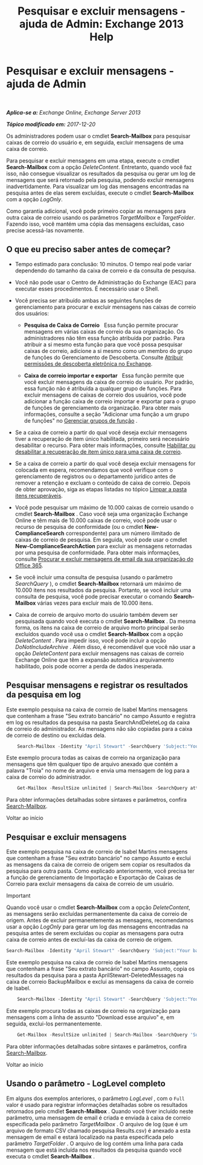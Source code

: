 ﻿---
title: 'Pesquisar e excluir mensagens - ajuda de Admin: Exchange 2013 Help'
TOCTitle: Pesquisar e excluir mensagens - ajuda de Admin
ms:assetid: 8c36bb03-e716-4fdd-9958-4aa7a2a1db42
ms:mtpsurl: https://technet.microsoft.com/pt-br/library/Ff459253(v=EXCHG.150)
ms:contentKeyID: 52058463
ms.date: 05/22/2018
mtps_version: v=EXCHG.150
ms.translationtype: MT
---

# Pesquisar e excluir mensagens - ajuda de Admin

 

_**Aplica-se a:** Exchange Online, Exchange Server 2013_

_**Tópico modificado em:** 2017-12-20_

Os administradores podem usar o cmdlet **Search-Mailbox** para pesquisar caixas de correio do usuário e, em seguida, excluir mensagens de uma caixa de correio.

Para pesquisar e excluir mensagens em uma etapa, execute o cmdlet **Search-Mailbox** com a opção *DeleteContent*. Entretanto, quando você faz isso, não consegue visualizar os resultados da pesquisa ou gerar um log de mensagens que será retornado pela pesquisa, podendo excluir mensagens inadvertidamente. Para visualizar um log das mensagens encontradas na pesquisa antes de elas serem excluídas, execute o cmdlet **Search-Mailbox** com a opção *LogOnly*.

Como garantia adicional, você pode primeiro copiar as mensagens para outra caixa de correio usando os parâmetros *TargetMailbox* e *TargetFolder*. Fazendo isso, você mantém uma cópia das mensagens excluídas, caso precise acessá-las novamente.

## O que eu preciso saber antes de começar?

  - Tempo estimado para conclusão: 10 minutos. O tempo real pode variar dependendo do tamanho da caixa de correio e da consulta de pesquisa.

  - Você não pode usar o Centro de Administração do Exchange (EAC) para executar esses procedimentos. É necessário usar o Shell.

  - Você precisa ser atribuído ambas as seguintes funções de gerenciamento para procurar e excluir mensagens nas caixas de correio dos usuários:
    
      - **Pesquisa de Caixa de Correio**   Essa função permite procurar mensagens em várias caixas de correio da sua organização. Os administradores não têm essa função atribuída por padrão. Para atribuir a si mesmo esta função para que você possa pesquisar caixas de correio, adicione a si mesmo como um membro do grupo de funções do Gerenciamento de Descoberta. Consulte [Atribuir permissões de descoberta eletrônica no Exchange](https://docs.microsoft.com/pt-br/exchange/security-and-compliance/in-place-ediscovery/assign-ediscovery-permissions).
    
      - **Caixa de correio importar e exportar**   Essa função permite que você excluir mensagens da caixa de correio do usuário. Por padrão, essa função não é atribuída a qualquer grupo de funções. Para excluir mensagens de caixas de correio dos usuários, você pode adicionar a função caixa de correio importar e exportar para o grupo de funções de gerenciamento da organização. Para obter mais informações, consulte a seção "Adicionar uma função a um grupo de funções" no [Gerenciar grupos de função](manage-role-groups-exchange-2013-help.md) .

  - Se a caixa de correio a partir do qual você deseja excluir mensagens tiver a recuperação de item único habilitada, primeiro será necessário desabilitar o recurso. Para obter mais informações, consulte [Habilitar ou desabilitar a recuperação de item único para uma caixa de correio](https://docs.microsoft.com/pt-br/exchange/recipients-in-exchange-online/manage-user-mailboxes/enable-or-disable-single-item-recovery).

  - Se a caixa de correio a partir do qual você deseja excluir mensagens for colocada em espera, recomendamos que você verifique com o gerenciamento de registros ou o departamento jurídico antes de remover a retenção e excluam o conteúdo de caixa de correio. Depois de obter aprovação, siga as etapas listadas no tópico [Limpar a pasta itens recuperáveis](clean-up-the-recoverable-items-folder-exchange-2013-help.md).

  - Você pode pesquisar um máximo de 10.000 caixas de correio usando o cmdlet **Search-Mailbox** . Caso você seja uma organização Exchange Online e têm mais de 10.000 caixas de correio, você pode usar o recurso de pesquisa de conformidade (ou o cmdlet **New-ComplianceSearch** correspondente) para um número ilimitado de caixas de correio de pesquisa. Em seguida, você pode usar o cmdlet **New-ComplianceSearchAction** para excluir as mensagens retornadas por uma pesquisa de conformidade. Para obter mais informações, consulte [Procurar e excluir mensagens de email da sua organização do Office 365](https://go.microsoft.com/fwlink/p/?linkid=786856).

  - Se você incluir uma consulta de pesquisa (usando o parâmetro *SearchQuery* ), o cmdlet **Search-Mailbox** retornará um máximo de 10.000 itens nos resultados da pesquisa. Portanto, se você incluir uma consulta de pesquisa, você pode precisar executar o comando **Search-Mailbox** várias vezes para excluir mais de 10.000 itens.

  - Caixa de correio de arquivo morto do usuário também devem ser pesquisada quando você executa o cmdlet **Search-Mailbox** . Da mesma forma, os itens na caixa de correio de arquivo morto principal serão excluídos quando você usa o cmdlet **Search-Mailbox** com a opção *DeleteContent* . Para impedir isso, você pode incluir a opção *DoNotIncludeArchive* . Além disso, é recomendável que você não usar a opção *DeleteContent* para excluir mensagens nas caixas de correio Exchange Online que têm a expansão automática arquivamento habilitado, pois pode ocorrer a perda de dados inesperada.

## Pesquisar mensagens e registrar os resultados da pesquisa em log

Este exemplo pesquisa na caixa de correio de Isabel Martins mensagens que contenham a frase "Seu extrato bancário" no campo Assunto e registra em log os resultados da pesquisa na pasta SearchAndDeleteLog da caixa de correio do administrador. As mensagens não são copiadas para a caixa de correio de destino ou excluídas dela.

```powershell
    Search-Mailbox -Identity "April Stewart" -SearchQuery 'Subject:"Your bank statement"' -TargetMailbox administrator -TargetFolder "SearchAndDeleteLog" -LogOnly -LogLevel Full
```

Este exemplo procura todas as caixas de correio na organização para mensagens que têm qualquer tipo de arquivo anexado que contém a palavra "Troia" no nome de arquivo e envia uma mensagem de log para a caixa de correio do administrador.

```powershell
    Get-Mailbox -ResultSize unlimited | Search-Mailbox -SearchQuery attachment:trojan* -TargetMailbox administrator -TargetFolder "SearchAndDeleteLog" -LogOnly -LogLevel Full
```

Para obter informações detalhadas sobre sintaxes e parâmetros, confira [Search-Mailbox](https://technet.microsoft.com/pt-br/library/dd298173\(v=exchg.150\)).

Voltar ao início

## Pesquisar e excluir mensagens

Este exemplo pesquisa na caixa de correio de Isabel Martins mensagens que contenham a frase "Seu extrato bancário" no campo Assunto e exclui as mensagens da caixa de correio de origem sem copiar os resultados da pesquisa para outra pasta. Como explicado anteriormente, você precisa ter a função de gerenciamento de Importação e Exportação de Caixas de Correio para excluir mensagens da caixa de correio de um usuário.


> [!IMPORTANT]
> Quando você usar o cmdlet <STRONG>Search-Mailbox</STRONG> com a opção <EM>DeleteContent</EM>, as mensagens serão excluídas permanentemente da caixa de correio de origem. Antes de excluir permanentemente as mensagens, recomendamos usar a opção <EM>LogOnly</EM> para gerar um log das mensagens encontradas na pesquisa antes de serem excluídas ou copiar as mensagens para outra caixa de correio antes de excluí-las da caixa de correio de origem.



```powershell
Search-Mailbox -Identity "April Stewart" -SearchQuery 'Subject:"Your bank statement"' -DeleteContent
```

Este exemplo pesquisa na caixa de correio de Isabel Martins mensagens que contenham a frase "Seu extrato bancário" no campo Assunto, copia os resultados da pesquisa para a pasta AprilStewart-DeletedMessages na caixa de correio BackupMailbox e exclui as mensagens da caixa de correio de Isabel.

```powershell
    Search-Mailbox -Identity "April Stewart" -SearchQuery 'Subject:"Your bank statement"' -TargetMailbox "BackupMailbox" -TargetFolder "AprilStewart-DeletedMessages" -LogLevel Full -DeleteContent
```

Este exemplo procura todas as caixas de correio na organização para mensagens com a linha de assunto "Download esse arquivo" e, em seguida, exclui-los permanentemente.

```powershell
    Get-Mailbox -ResultSize unlimited | Search-Mailbox -SearchQuery 'Subject:"Download this file"' -DeleteContent
```

Para obter informações detalhadas sobre sintaxes e parâmetros, confira [Search-Mailbox](https://technet.microsoft.com/pt-br/library/dd298173\(v=exchg.150\)).

Voltar ao início

## Usando o parâmetro - LogLevel completo

Em alguns dos exemplos anteriores, o parâmetro *LogLevel* , com o `Full` valor é usado para registrar informações detalhadas sobre os resultados retornados pelo cmdlet **Search-Mailbox** . Quando você tiver incluído neste parâmetro, uma mensagem de email é criada e enviada à caixa de correio especificada pelo parâmetro *TargetMailbox* . O arquivo de log (que é um arquivo de formato CSV chamado pesquisa Results.csv) é anexado a esta mensagem de email e estará localizado na pasta especificada pelo parâmetro *TargetFolder* . O arquivo de log contém uma linha para cada mensagem que está incluída nos resultados da pesquisa quando você executa o cmdlet **Search-Mailbox** .

